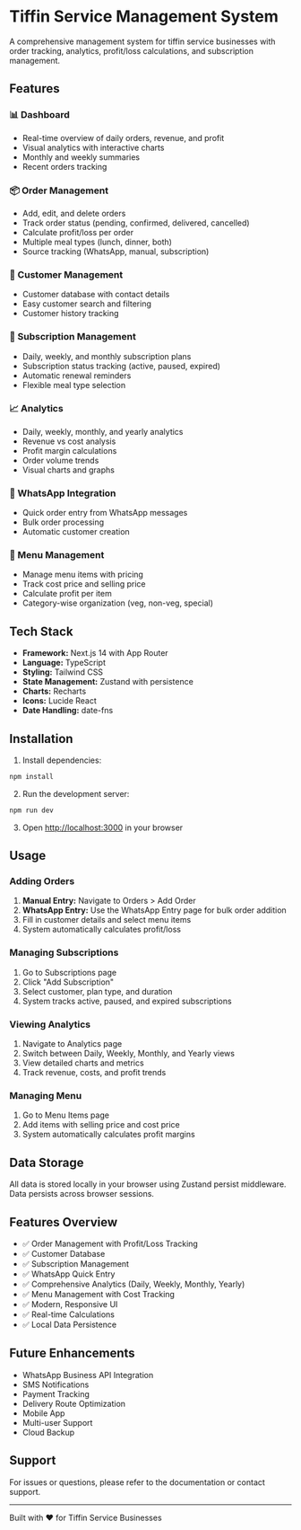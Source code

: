 # Tiffin Service Management System

A comprehensive management system for tiffin service businesses with order tracking, analytics, profit/loss calculations, and subscription management.

## Features

### 📊 Dashboard
- Real-time overview of daily orders, revenue, and profit
- Visual analytics with interactive charts
- Monthly and weekly summaries
- Recent orders tracking

### 📦 Order Management
- Add, edit, and delete orders
- Track order status (pending, confirmed, delivered, cancelled)
- Calculate profit/loss per order
- Multiple meal types (lunch, dinner, both)
- Source tracking (WhatsApp, manual, subscription)

### 👥 Customer Management
- Customer database with contact details
- Easy customer search and filtering
- Customer history tracking

### 📅 Subscription Management
- Daily, weekly, and monthly subscription plans
- Subscription status tracking (active, paused, expired)
- Automatic renewal reminders
- Flexible meal type selection

### 📈 Analytics
- Daily, weekly, monthly, and yearly analytics
- Revenue vs cost analysis
- Profit margin calculations
- Order volume trends
- Visual charts and graphs

### 💬 WhatsApp Integration
- Quick order entry from WhatsApp messages
- Bulk order processing
- Automatic customer creation

### 🍱 Menu Management
- Manage menu items with pricing
- Track cost price and selling price
- Calculate profit per item
- Category-wise organization (veg, non-veg, special)

## Tech Stack

- **Framework:** Next.js 14 with App Router
- **Language:** TypeScript
- **Styling:** Tailwind CSS
- **State Management:** Zustand with persistence
- **Charts:** Recharts
- **Icons:** Lucide React
- **Date Handling:** date-fns

## Installation

1. Install dependencies:
```bash
npm install
```

2. Run the development server:
```bash
npm run dev
```

3. Open [http://localhost:3000](http://localhost:3000) in your browser

## Usage

### Adding Orders

1. **Manual Entry:** Navigate to Orders > Add Order
2. **WhatsApp Entry:** Use the WhatsApp Entry page for bulk order addition
3. Fill in customer details and select menu items
4. System automatically calculates profit/loss

### Managing Subscriptions

1. Go to Subscriptions page
2. Click "Add Subscription"
3. Select customer, plan type, and duration
4. System tracks active, paused, and expired subscriptions

### Viewing Analytics

1. Navigate to Analytics page
2. Switch between Daily, Weekly, Monthly, and Yearly views
3. View detailed charts and metrics
4. Track revenue, costs, and profit trends

### Managing Menu

1. Go to Menu Items page
2. Add items with selling price and cost price
3. System automatically calculates profit margins

## Data Storage

All data is stored locally in your browser using Zustand persist middleware. Data persists across browser sessions.

## Features Overview

- ✅ Order Management with Profit/Loss Tracking
- ✅ Customer Database
- ✅ Subscription Management
- ✅ WhatsApp Quick Entry
- ✅ Comprehensive Analytics (Daily, Weekly, Monthly, Yearly)
- ✅ Menu Management with Cost Tracking
- ✅ Modern, Responsive UI
- ✅ Real-time Calculations
- ✅ Local Data Persistence

## Future Enhancements

- WhatsApp Business API Integration
- SMS Notifications
- Payment Tracking
- Delivery Route Optimization
- Mobile App
- Multi-user Support
- Cloud Backup

## Support

For issues or questions, please refer to the documentation or contact support.

---

Built with ❤️ for Tiffin Service Businesses

